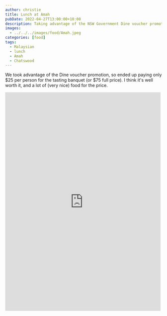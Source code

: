 ```yaml
---
author: christie
title: Lunch at Amah
pubDate: 2022-04-27T13:00:00+10:00
description: Taking advantage of the NSW Government Dine voucher promotion
images:
  - ../../../images/food/Amah.jpeg
categories: [food]
tags:
  - Malaysian
  - lunch
  - Amah
  - Chatswood
---
```


We took advantage of the Dine voucher promotion, so ended up paying only $25 per person for the tasting banquet (or $75 full price). I think it's well worth it, and a lot of (very nice) food for the price.

<iframe src="https://www.facebook.com/plugins/post.php?href=https%3A%2F%2Fwww.facebook.com%2Fchris1.tham%2Fposts%2Fpfbid02o2eXiGhiD3SrFsyK1Vt82QTTLVPuWAS5M4vvB9uPsSmp31ksBk63UrJitygmxLoXl&show_text=true&width=500" width="500" height="703" style="border:none;overflow:hidden" scrolling="no" frameborder="0" allowfullscreen="true" allow="autoplay; clipboard-write; encrypted-media; picture-in-picture; web-share"></iframe>
